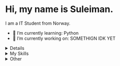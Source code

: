 # Hi, my name is Suleiman.
I am a IT Student from Norway.

- 🌱 I’m currently learning: Python
- 🔭 I’m currently working on: SOMETHIGN IDK YET

<details>
## GitHub Stats
<p>&nbsp;<img align="center" src="https://github-readme-stats.vercel.app/api?username=hiroshji&show_icons=true&theme=dracula&locale=en" alt="hiroshji" /></p>
<p><img align="left" src="https://github-readme-stats.vercel.app/api/top-langs?username=hiroshji&show_icons=true&theme=dracula&locale=en&layout=compact" alt="hiroshji" /></p>
</details>


<details>
  <summary>My Skills</summary>

## Languages
![Python](https://img.shields.io/badge/Python-3776AB?style=for-the-badge&logo=python&logoColor=white)
![HTML5](https://img.shields.io/badge/HTML5-E34F26?style=for-the-badge&logo=html5&logoColor=white)
![CSS3](https://img.shields.io/badge/CSS3-1572B6?style=for-the-badge&logo=css3&logoColor=white)
![PHP](https://img.shields.io/badge/PHP-777BB4?style=for-the-badge&logo=php&logoColor=white)
![MySQL](https://img.shields.io/badge/MySQL-4479A1?style=for-the-badge&logo=mysql&logoColor=white)

## Frameworks
![SQLAlchemy](https://img.shields.io/badge/SQLAlchemy-323330?style=for-the-badge&logo=sqlalchemy&logoColor=white)
![Qt](https://img.shields.io/badge/Qt-41CD52?style=for-the-badge&logo=qt&logoColor=white)

## Version Control
![Git](https://img.shields.io/badge/Git-F05032?style=for-the-badge&logo=git&logoColor=white)
![GitHub](https://img.shields.io/badge/GitHub-181717?style=for-the-badge&logo=github&logoColor=white)

## Other
![Jupyter](https://img.shields.io/badge/Jupyter-F37626?style=for-the-badge&logo=jupyter&logoColor=white)

</details>



<details>
  <summary>Other</summary>
  *Theres nothing here yet but give it time*

</details>
